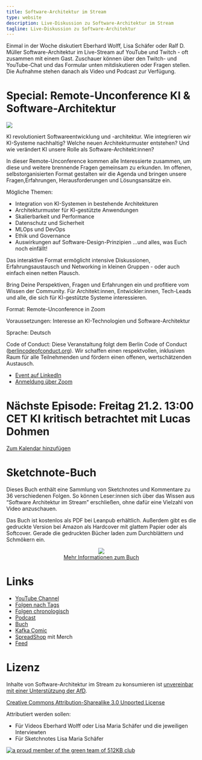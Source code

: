 ```yaml
---
title: Software-Architektur im Stream
type: website
description: Live-Diskussion zu Software-Architektur im Stream
tagline: Live-Diskussion zu Software-Architektur
---
```


Einmal in der Woche diskutiert Eberhard Wolff, Lisa Schäfer oder Ralf
D. Müller
Software-Architektur im
Live-Stream auf YouTube und Twitch - oft zusammen mit einem
Gast. Zuschauer können über den Twitch- und YouTube-Chat und
das Formular unten mitdiskutieren oder Fragen
stellen. 
Die Aufnahme stehen danach als Video und Podcast zur Verfügung.

# Special: Remote-Unconference KI & Software-Architektur

<img style="max-width: 100%" src="https://media.licdn.com/dms/image/v2/D561EAQHlQeL92xksJg/event-background-image-crop_720_1280/event-background-image-crop_720_1280/0/1737481412104?e=1740164400&v=beta&t=FEnH47lnR-ahsu6ariOGwhWmW7wXnk4IRjAX2mLb0MI" />

KI revolutioniert Softwareentwicklung und -architektur. Wie integrieren wir KI-Systeme nachhaltig? Welche neuen Architekturmuster entstehen? Und wie verändert KI unsere Rolle als Software-Architekt:innen?

In dieser Remote-Unconference kommen alle Interessierte zusammen, um diese und weitere brennende Fragen gemeinsam zu erkunden. Im offenen, selbstorganisierten Format gestalten wir die Agenda und bringen unsere Fragen,Erfahrungen, Herausforderungen und Lösungsansätze ein.

Mögliche Themen:
- Integration von KI-Systemen in bestehende Architekturen
- Architekturmuster für KI-gestützte Anwendungen
- Skalierbarkeit und Performance
- Datenschutz und Sicherheit
- MLOps und DevOps
- Ethik und Governance
- Auswirkungen auf Software-Design-Prinzipien
…und alles, was Euch noch einfällt!

Das interaktive Format ermöglicht intensive Diskussionen, Erfahrungsaustausch und Networking in kleinen Gruppen - oder auch einfach einen netten Plausch.

Bring Deine Perspektiven, Fragen und Erfahrungen ein und profitiere vom Wissen der Community. Für Architekt:innen, Entwickler:innen, Tech-Leads und alle, die sich für KI-gestützte Systeme interessieren.

Format: Remote-Unconference in Zoom

Voraussetzungen: Interesse an KI-Technologien und Software-Architektur

Sprache: Deutsch

Code of Conduct: Diese Veranstaltung folgt dem Berlin Code of Conduct ([berlincodeofconduct.org](https://berlincodeofconduct.org)). Wir schaffen einen respektvollen, inklusiven Raum für alle Teilnehmenden und fördern einen offenen, wertschätzenden Austausch.

* [Event auf LinkedIn](https://www.linkedin.com/events/7287525238282637312/about/)
* [Anmeldung über Zoom](https://zoom.us/meeting/register/9Mnh0yNJS8q5vcc7chVAZQ#/registration)

# Nächste Episode: Freitag 21.2. 13:00 CET KI kritisch betrachtet mit Lucas Dohmen

[Zum Kalendar hinzufügen](termin.ics)

<!--
## Live Stream

<center>
<div class="embed-container"> <iframe width="560" height="315"
	src="https://www.youtube-nocookie.com/embed/mWNKV7t-DPs"
	frameborder="0" allow="accelerometer; autoplay; clipboard-write;
	encrypted-media; gyroscope; picture-in-picture fullscreen"
	></iframe>
</div>
</center>

[Twitch](https://www.twitch.tv/ebrwolff)

# Fragen & Diskussion  / Question & Discussion

Der [Slack-Workspace](https://join.slack.com/t/softwarearchi-z7a7941/shared_invite/zt-1tulnbk2p-RfGUvFstUIqywdZFU3MhAw) ist eine Möglichkeit für Fragen und
Interaktionen.
Es gibt auch eine
[LinkedIn-Gruppe](https://www.linkedin.com/groups/12879027/).
Fragen und Diskussion sonst auch gerne im Twitch-Chat oder
YouTube-Chat, 
[Mastodon](https://mastodon.social/web/@ewolff) oder anonym
hier:

The [Slack workspace](https://join.slack.com/t/softwarearchi-z7a7941/shared_invite/zt-1tulnbk2p-RfGUvFstUIqywdZFU3MhAw) is an opportunity to ask questions and
interact.
There is also a [LinkedIn
group](https://www.linkedin.com/groups/12879027/).
Questions and discussion are also welcome in the Twitch chat or the
YouTube chat, via
[Mastodon](https://mastodon.social/web/@ewolff), or
anonymously here:

<div class="embed-container">
<div class="ratio4x3">
<iframe
src="https://docs.google.com/forms/d/e/1FAIpQLSf0xIZkNG_wRJ0IiobVcO3Z-q3dQMcwYTww0wgiWCupZCKM4A/viewform?embedded=true"
width="640" height="450" frameborder="0" marginheight="0"
marginwidth="0">Loading…</iframe>
</div>
</div>
-->

# Sketchnote-Buch

Dieses Buch enthält eine Sammlung von Sketchnotes und Kommentare zu 36
verschiedenen Folgen. So können Leser:innen sich über das Wissen aus
“Software Architektur im Stream” erschließen, ohne dafür eine Vielzahl
von Video anzuschauen.

Das Buch ist kostenlos als PDF bei Leanpub erhältlich. Außerdem gibt
es die gedruckte Version bei Amazon als Hardcover mit glattem Papier
oder als Softcover. Gerade die gedruckten Bücher laden zum
Durchblättern und Schmökern ein. 

<center>

<a href="sketchnote-buch"> <img
src="sketchnote-buch.jpg" /> <br /> Mehr Informationen zum Buch</a>

</center>

# Links

* [YouTube Channel](https://www.youtube.com/user/ewolff/)
* [Folgen nach Tags](tags.html)
* [Folgen chronologisch](chronologisch.html)
* [Podcast](podcast.html)
* [Buch](/sketchnote-buch)
* [Kafka Comic](/kafka-comic)
* [SpreadShop](https://software-architektur-im-stream.myspreadshop.de/)
  mit Merch
* [Feed](feed.xml)

# Lizenz

Inhalte von Software-Architektur im Stream zu konsumieren ist
[unvereinbar mit einer Unterstützung der AfD](/2024/01/22/folge198.html).

[Creative Commons Attribution-Sharealike 3.0 Unported
License](http://creativecommons.org/licenses/by-sa/3.0/)

Attributiert werden sollen:

* Für Videos Eberhard Wolff oder Lisa Maria Schäfer und die jeweiligen Interviewten
* Für Sketchnotes Lisa Maria Schäfer

<a rel="me" href="https://mastodon.social/@ewolff"></a>

<a href="https://512kb.club"><img src="https://512kb.club/assets/images/green-team.svg"
alt="a proud member of the green team of 512KB club" /></a>
